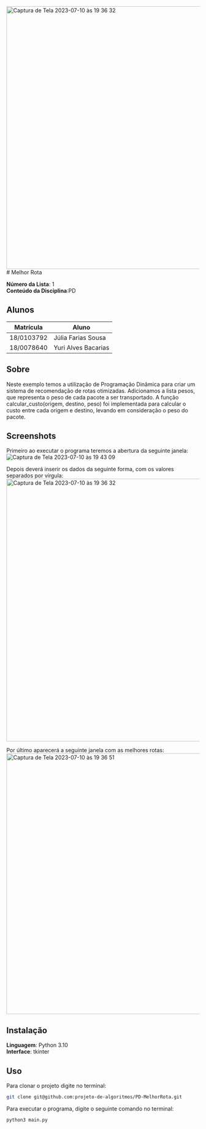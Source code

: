 <img width="685" alt="Captura de Tela 2023-07-10 às 19 36 32" src="https://github.com/projeto-de-algoritmos/PD-MelhorRota/assets/60350851/95c192db-b696-4f39-b8e8-558ff7455ac7">
# Melhor Rota

**Número da Lista**: 1<br>
**Conteúdo da Disciplina**:PD <br>

## Alunos
|Matrícula | Aluno |
| -- | -- |
| 18/0103792  | Júlia Farias Sousa|
| 18/0078640 |  Yuri Alves Bacarias|

## Sobre 
Neste exemplo temos a utilização de Programação Dinâmica para criar um  sistema de recomendação de rotas otimizadas. Adicionamos a lista pesos, que representa o peso de cada pacote a ser transportado. A função calcular_custo(origem, destino, peso) foi implementada para calcular o custo entre cada origem e destino, levando em consideração o peso do pacote. 

## Screenshots
Primeiro ao executar o programa teremos a abertura da seguinte janela:
![Captura de Tela 2023-07-10 às 19 43 09](https://github.com/projeto-de-algoritmos/PD-MelhorRota/assets/60350851/fd21bc76-6dff-4c8c-8c65-23329541c886)

Depois deverá inserir os dados da seguinte forma, com os valores separados por vírgula:
<img width="685" alt="Captura de Tela 2023-07-10 às 19 36 32" src="https://github.com/projeto-de-algoritmos/PD-MelhorRota/assets/60350851/0e38f3c9-babf-4e85-8ff4-0611961d597d">

Por último aparecerá a seguinte janela com as melhores rotas:
<img width="680" alt="Captura de Tela 2023-07-10 às 19 36 51" src="https://github.com/projeto-de-algoritmos/PD-MelhorRota/assets/60350851/194dafb2-d096-4002-915e-e110a405db88">



## Instalação 
**Linguagem**: Python 3.10<br>
**Interface**: tkinter<br>

## Uso 
Para clonar o projeto digite no terminal:
```bash
git clone git@github.com:projeto-de-algoritmos/PD-MelhorRota.git
```
Para executar o programa, digite o seguinte comando no terminal:
```bash
python3 main.py
```



